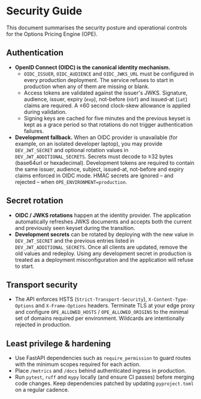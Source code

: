 # Security Guide

This document summarises the security posture and operational controls for the
Options Pricing Engine (OPE).

## Authentication

* **OpenID Connect (OIDC) is the canonical identity mechanism.**
  * `OIDC_ISSUER`, `OIDC_AUDIENCE` and `OIDC_JWKS_URL` must be configured in
    every production deployment. The service refuses to start in production when
    any of them are missing or blank.
  * Access tokens are validated against the issuer's JWKS. Signature, audience,
    issuer, expiry (`exp`), not-before (`nbf`) and issued-at (`iat`) claims are
    required. A ±60 second clock-skew allowance is applied during validation.
  * Signing keys are cached for five minutes and the previous keyset is kept as
    a grace period so that rotations do not trigger authentication failures.
* **Development fallback.** When an OIDC provider is unavailable (for example,
  on an isolated developer laptop), you may provide `DEV_JWT_SECRET` and
  optional rotation values in `DEV_JWT_ADDITIONAL_SECRETS`. Secrets must decode
  to ≥32 bytes (base64url or hexadecimal). Development tokens are required to
  contain the same issuer, audience, subject, issued-at, not-before and expiry
  claims enforced in OIDC mode. HMAC secrets are ignored – and rejected – when
  `OPE_ENVIRONMENT=production`.

## Secret rotation

* **OIDC / JWKS rotations** happen at the identity provider. The application
  automatically refreshes JWKS documents and accepts both the current and
  previously seen keyset during the transition.
* **Development secrets** can be rotated by deploying with the new value in
  `DEV_JWT_SECRET` and the previous entries listed in
  `DEV_JWT_ADDITIONAL_SECRETS`. Once all clients are updated, remove the old
  values and redeploy. Using any development secret in production is treated as
  a deployment misconfiguration and the application will refuse to start.

## Transport security

* The API enforces HSTS (`Strict-Transport-Security`), `X-Content-Type-Options`
  and `X-Frame-Options` headers. Terminate TLS at your edge proxy and configure
  `OPE_ALLOWED_HOSTS` / `OPE_ALLOWED_ORIGINS` to the minimal set of domains
  required per environment. Wildcards are intentionally rejected in production.

## Least privilege & hardening

* Use FastAPI dependencies such as `require_permission` to guard routes with the
  minimum scopes required for each action.
* Place `/metrics` and `/docs` behind authenticated ingress in production.
* Run `pytest`, `ruff` and `mypy` locally (and ensure CI passes) before merging
  code changes. Keep dependencies patched by updating `pyproject.toml` on a
  regular cadence.
